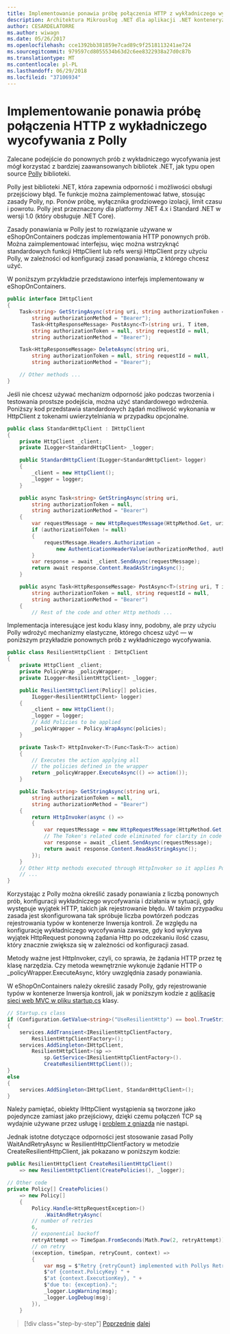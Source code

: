```yaml
---
title: Implementowanie ponawia próbę połączenia HTTP z wykładniczego wycofywania z Polly
description: Architektura Mikrousług .NET dla aplikacji .NET konteneryzowanych | Implementowanie ponawia próbę połączenia HTTP z wykładniczego wycofywania z Polly
author: CESARDELATORRE
ms.author: wiwagn
ms.date: 05/26/2017
ms.openlocfilehash: cce1392bb381859e7cad89c9f2518113241ae724
ms.sourcegitcommit: 979597cd8055534b63d2c6ee8322938a27d0c87b
ms.translationtype: MT
ms.contentlocale: pl-PL
ms.lasthandoff: 06/29/2018
ms.locfileid: "37106934"
---
```

# <a name="implementing-http-call-retries-with-exponential-backoff-with-polly"></a>Implementowanie ponawia próbę połączenia HTTP z wykładniczego wycofywania z Polly

Zalecane podejście do ponownych prób z wykładniczego wycofywania jest mógł korzystać z bardziej zaawansowanych bibliotek .NET, jak typu open source [Polly](https://github.com/App-vNext/Polly) biblioteki.

Polly jest biblioteki .NET, która zapewnia odporność i możliwości obsługi przejściowy błąd. Te funkcje można zaimplementować łatwe, stosując zasady Polly, np. Ponów próbę, wyłącznika grodziowego izolacji, limit czasu i powrotu. Polly jest przeznaczony dla platformy .NET 4.x i Standard .NET w wersji 1.0 (który obsługuje .NET Core).

Zasady ponawiania w Polly jest to rozwiązanie używane w eShopOnContainers podczas implementowania HTTP ponownych prób. Można zaimplementować interfejsu, więc można wstrzyknąć standardowych funkcji HttpClient lub refs wersji HttpClient przy użyciu Polly, w zależności od konfiguracji zasad ponawiania, z którego chcesz użyć.

W poniższym przykładzie przedstawiono interfejs implementowany w eShopOnContainers.

```csharp
public interface IHttpClient
{
    Task<string> GetStringAsync(string uri, string authorizationToken = null,
        string authorizationMethod = "Bearer");
        Task<HttpResponseMessage> PostAsync<T>(string uri, T item,
        string authorizationToken = null, string requestId = null,
        string authorizationMethod = "Bearer");

    Task<HttpResponseMessage> DeleteAsync(string uri,
        string authorizationToken = null, string requestId = null,
        string authorizationMethod = "Bearer");

    // Other methods ...
}
```

Jeśli nie chcesz używać mechanizm odporność jako podczas tworzenia i testowania prostsze podejścia, można użyć standardowego wdrożenia. Poniższy kod przedstawia standardowych żądań możliwość wykonania w HttpClient z tokenami uwierzytelniania w przypadku opcjonalne.

```csharp
public class StandardHttpClient : IHttpClient
{
    private HttpClient _client;
    private ILogger<StandardHttpClient> _logger;

    public StandardHttpClient(ILogger<StandardHttpClient> logger)
    {
        _client = new HttpClient();
        _logger = logger;
    }

    public async Task<string> GetStringAsync(string uri,
        string authorizationToken = null,
        string authorizationMethod = "Bearer")
    {
        var requestMessage = new HttpRequestMessage(HttpMethod.Get, uri);
        if (authorizationToken != null)
        {
            requestMessage.Headers.Authorization =
                new AuthenticationHeaderValue(authorizationMethod, authorizationToken);
        }
        var response = await _client.SendAsync(requestMessage);
        return await response.Content.ReadAsStringAsync();
    }

    public async Task<HttpResponseMessage> PostAsync<T>(string uri, T item,
        string authorizationToken = null, string requestId = null,
        string authorizationMethod = "Bearer")
    {
        // Rest of the code and other Http methods ...
```

Implementacja interesujące jest kodu klasy inny, podobny, ale przy użyciu Polly wdrożyć mechanizmy elastyczne, którego chcesz użyć — w poniższym przykładzie ponownych prób z wykładniczego wycofywania.

```csharp
public class ResilientHttpClient : IHttpClient
{
    private HttpClient _client;
    private PolicyWrap _policyWrapper;
    private ILogger<ResilientHttpClient> _logger;

    public ResilientHttpClient(Policy[] policies,
        ILogger<ResilientHttpClient> logger)
    {
        _client = new HttpClient();
        _logger = logger;
        // Add Policies to be applied
        _policyWrapper = Policy.WrapAsync(policies);
    }

    private Task<T> HttpInvoker<T>(Func<Task<T>> action)
    {
        // Executes the action applying all
        // the policies defined in the wrapper
        return _policyWrapper.ExecuteAsync(() => action());
    }

    public Task<string> GetStringAsync(string uri,
        string authorizationToken = null,
        string authorizationMethod = "Bearer")
    {
        return HttpInvoker(async () =>
        {
            var requestMessage = new HttpRequestMessage(HttpMethod.Get, uri);
            // The Token's related code eliminated for clarity in code snippet
            var response = await _client.SendAsync(requestMessage);
            return await response.Content.ReadAsStringAsync();
        });
    }
    // Other Http methods executed through HttpInvoker so it applies Polly policies
    // ...
}
```

Korzystając z Polly można określić zasady ponawiania z liczbą ponownych prób, konfiguracji wykładniczego wycofywania i działania w sytuacji, gdy występuje wyjątek HTTP, takich jak rejestrowanie błędu. W takim przypadku zasada jest skonfigurowana tak spróbuje liczba powtórzeń podczas rejestrowania typów w kontenerze Inwersja kontroli. Ze względu na konfigurację wykładniczego wycofywania zawsze, gdy kod wykrywa wyjątek HttpRequest ponowną żądania Http po odczekaniu ilość czasu, który znacznie zwiększa się w zależności od konfiguracji zasad.

Metody ważne jest HttpInvoker, czyli, co sprawia, że żądania HTTP przez tę klasę narzędzia. Czy metoda wewnętrznie wykonuje żądanie HTTP o \_policyWrapper.ExecuteAsync, który uwzględnia zasady ponawiania.

W eShopOnContainers należy określić zasady Polly, gdy rejestrowanie typów w kontenerze Inwersja kontroli, jak w poniższym kodzie z [aplikację sieci web MVC w pliku startup.cs](https://github.com/dotnet-architecture/eShopOnContainers/blob/master/src/Web/WebMVC/Startup.cs) klasy.

```csharp
// Startup.cs class
if (Configuration.GetValue<string>("UseResilientHttp") == bool.TrueString)
{
    services.AddTransient<IResilientHttpClientFactory,
        ResilientHttpClientFactory>();
    services.AddSingleton<IHttpClient,
        ResilientHttpClient>(sp =>
            sp.GetService<IResilientHttpClientFactory>().
            CreateResilientHttpClient());
}
else
{
    services.AddSingleton<IHttpClient, StandardHttpClient>();
}
```

Należy pamiętać, obiekty IHttpClient wystąpienia są tworzone jako pojedyncze zamiast jako przejściowy, dzięki czemu połączeń TCP są wydajnie używane przez usługę i [problem z gniazda](https://aspnetmonsters.com/2016/08/2016-08-27-httpclientwrong/) nie nastąpi.

Jednak istotne dotyczące odporności jest stosowanie zasad Polly WaitAndRetryAsync w ResilientHttpClientFactory w metodzie CreateResilientHttpClient, jak pokazano w poniższym kodzie:

```csharp
public ResilientHttpClient CreateResilientHttpClient()
    => new ResilientHttpClient(CreatePolicies(), _logger);

// Other code
private Policy[] CreatePolicies()
    => new Policy[]
    {
        Policy.Handle<HttpRequestException>()
            .WaitAndRetryAsync(
        // number of retries
        6,
        // exponential backoff
        retryAttempt => TimeSpan.FromSeconds(Math.Pow(2, retryAttempt)),
        // on retry
        (exception, timeSpan, retryCount, context) =>
        {
            var msg = $"Retry {retryCount} implemented with Pollys RetryPolicy " +
            $"of {context.PolicyKey} " +
            $"at {context.ExecutionKey}, " +
            $"due to: {exception}.";
            _logger.LogWarning(msg);
            _logger.LogDebug(msg);
        }),
    }
```


>[!div class="step-by-step"]
[Poprzednie](implement-custom-http-call-retries-exponential-backoff.md)
[dalej](implement-circuit-breaker-pattern.md)
